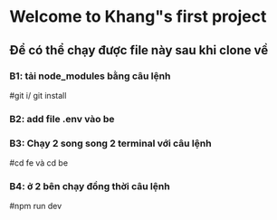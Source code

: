 # Welcome to Khang"s first project 

## Để có thể chạy được file này sau khi clone về 
### B1: tải node_modules bằng câu lệnh 
#git i/ git install
### B2: add file .env vào be
### B3: Chạy 2 song song 2 terminal với câu lệnh 
#cd fe và cd be
### B4: ở 2 bên chạy đồng thời câu lệnh 
#npm run dev
